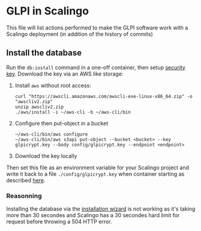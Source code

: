 # GLPI in Scalingo

This file will list actions performed to make the GLPI software work with a Scalingo deployment (in addition of the
history of commits)

## Install the database

Run the `db:install` command in a one-off container, then setup [security key][security-key]. Download the key via an
AWS
like storage:

1. Install `aws` without root access:

    ```shell
    curl "https://awscli.amazonaws.com/awscli-exe-linux-x86_64.zip" -o "awscliv2.zip"
    unzip awscliv2.zip
    ./aws/install -i ~/aws-cli -b ~/aws-cli/bin
    ```

1. Configure then put-object in a bucket

    ```shell
    ~/aws-cli/bin/aws configure
    ~/aws-cli/bin/aws s3api put-object --bucket <bucket> --key glpicrypt.key --body config/glpicrypt.key --endpoint <endpoint>
    ```

1. Download the key locally

Then set this file as an environment variable for your Scalingo project and write it back to a file
`./config/glpicrypt.key` when container starting as described [here][secret-file].

### Reasonning

Installing the database via the [installation wizard][install-wizard] is not working as it's taking more than 30
secondes and Scalingo has a 30 secondes hard limit for request before throwing a 504 HTTP error.

[security-key]: https://glpi-install.readthedocs.io/en/latest/command-line.html#security-key

[secret-file]: https://doc.scalingo.com/platform/app/secret-file-in-app

[install-wizard]: https://glpi-install.readthedocs.io/en/latest/install/wizard.html